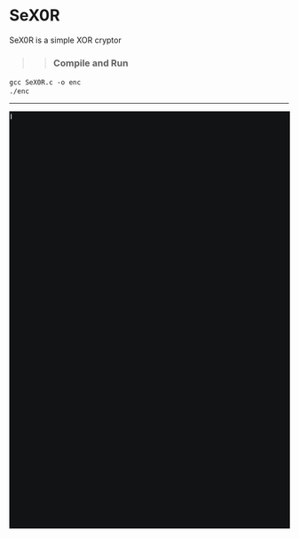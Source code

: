 # SeX0R

SeX0R is a simple XOR cryptor 

>> ### Compile and Run

```
gcc SeX0R.c -o enc 
./enc
```

-----------

<img src="./XoR.gif" style="display:block;margin-left:auto;margin-right:auto;border:1px solid #1A1B1C;" width="1070" height="750">
